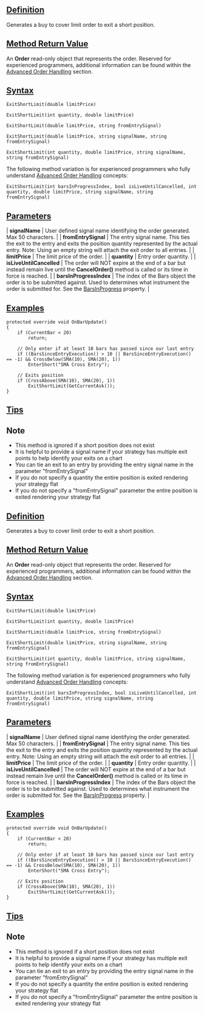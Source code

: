 ## [Definition](https://developer.ninjatrader.com/docs/desktop/exitshortlimit\#definition)

Generates a buy to cover limit order to exit a short position.

## [Method Return Value](https://developer.ninjatrader.com/docs/desktop/exitshortlimit\#method-return-value)

An **Order** read-only object that represents the order. Reserved for experienced programmers, additional information can be found within the [Advanced Order Handling](https://developer.ninjatrader.com/docs/desktop/advanced_order_handling) section.

## [Syntax](https://developer.ninjatrader.com/docs/desktop/exitshortlimit\#syntax)

`ExitShortLimit(double limitPrice)`

`ExitShortLimit(int quantity, double limitPrice)`

`ExitShortLimit(double limitPrice, string fromEntrySignal)`

`ExitShortLimit(double limitPrice, string signalName, string fromEntrySignal)`

`ExitShortLimit(int quantity, double limitPrice, string signalName, string fromEntrySignal)`

The following method variation is for experienced programmers who fully understand [Advanced Order Handling](https://developer.ninjatrader.com/docs/desktop/advanced_order_handling) concepts:

`ExitShortLimit(int barsInProgressIndex, bool isLiveUntilCancelled, int quantity, double limitPrice, string signalName, string fromEntrySignal)`

## [Parameters](https://developer.ninjatrader.com/docs/desktop/exitshortlimit\#parameters)

| **signalName** | User defined signal name identifying the order generated. Max 50 characters. |
| **fromEntrySignal** | The entry signal name. This ties the exit to the entry and exits the position quantity represented by the actual entry. Note: Using an empty string will attach the exit order to all entries. |
| **limitPrice** | The limit price of the order. |
| **quantity** | Entry order quantity. |
| **isLiveUntilCancelled** | The order will NOT expire at the end of a bar but instead remain live until the **CancelOrder()** method is called or its time in force is reached. |
| **barsInProgressIndex** | The index of the Bars object the order is to be submitted against. Used to determines what instrument the order is submitted for. See the [BarsInProgress](https://developer.ninjatrader.com/docs/desktop/barsinprogress) property. |

## [Examples](https://developer.ninjatrader.com/docs/desktop/exitshortlimit\#examples)

```jsx-150469391 csharp
protected override void OnBarUpdate()
{
    if (CurrentBar < 20)
        return;

    // Only enter if at least 10 bars has passed since our last entry
    if ((BarsSinceEntryExecution() > 10 || BarsSinceEntryExecution() == -1) && CrossBelow(SMA(10), SMA(20), 1))
        EnterShort("SMA Cross Entry");

    // Exits position
    if (CrossAbove(SMA(10), SMA(20), 1))
        ExitShortLimit(GetCurrentAsk());
}

```

## [Tips](https://developer.ninjatrader.com/docs/desktop/exitshortlimit\#tips)

## Note

- This method is ignored if a short position does not exist
- It is helpful to provide a signal name if your strategy has multiple exit points to help identify your exits on a chart
- You can tie an exit to an entry by providing the entry signal name in the parameter "fromEntrySignal"
- If you do not specify a quantity the entire position is exited rendering your strategy flat
- If you do not specify a "fromEntrySignal" parameter the entire position is exited rendering your strategy flat

## [Definition](https://developer.ninjatrader.com/docs/desktop/exitshortlimit\#definition)

Generates a buy to cover limit order to exit a short position.

## [Method Return Value](https://developer.ninjatrader.com/docs/desktop/exitshortlimit\#method-return-value)

An **Order** read-only object that represents the order. Reserved for experienced programmers, additional information can be found within the [Advanced Order Handling](https://developer.ninjatrader.com/docs/desktop/advanced_order_handling) section.

## [Syntax](https://developer.ninjatrader.com/docs/desktop/exitshortlimit\#syntax)

`ExitShortLimit(double limitPrice)`

`ExitShortLimit(int quantity, double limitPrice)`

`ExitShortLimit(double limitPrice, string fromEntrySignal)`

`ExitShortLimit(double limitPrice, string signalName, string fromEntrySignal)`

`ExitShortLimit(int quantity, double limitPrice, string signalName, string fromEntrySignal)`

The following method variation is for experienced programmers who fully understand [Advanced Order Handling](https://developer.ninjatrader.com/docs/desktop/advanced_order_handling) concepts:

`ExitShortLimit(int barsInProgressIndex, bool isLiveUntilCancelled, int quantity, double limitPrice, string signalName, string fromEntrySignal)`

## [Parameters](https://developer.ninjatrader.com/docs/desktop/exitshortlimit\#parameters)

| **signalName** | User defined signal name identifying the order generated. Max 50 characters. |
| **fromEntrySignal** | The entry signal name. This ties the exit to the entry and exits the position quantity represented by the actual entry. Note: Using an empty string will attach the exit order to all entries. |
| **limitPrice** | The limit price of the order. |
| **quantity** | Entry order quantity. |
| **isLiveUntilCancelled** | The order will NOT expire at the end of a bar but instead remain live until the **CancelOrder()** method is called or its time in force is reached. |
| **barsInProgressIndex** | The index of the Bars object the order is to be submitted against. Used to determines what instrument the order is submitted for. See the [BarsInProgress](https://developer.ninjatrader.com/docs/desktop/barsinprogress) property. |

## [Examples](https://developer.ninjatrader.com/docs/desktop/exitshortlimit\#examples)

```jsx-150469391 csharp
protected override void OnBarUpdate()
{
    if (CurrentBar < 20)
        return;

    // Only enter if at least 10 bars has passed since our last entry
    if ((BarsSinceEntryExecution() > 10 || BarsSinceEntryExecution() == -1) && CrossBelow(SMA(10), SMA(20), 1))
        EnterShort("SMA Cross Entry");

    // Exits position
    if (CrossAbove(SMA(10), SMA(20), 1))
        ExitShortLimit(GetCurrentAsk());
}

```

## [Tips](https://developer.ninjatrader.com/docs/desktop/exitshortlimit\#tips)

## Note

- This method is ignored if a short position does not exist
- It is helpful to provide a signal name if your strategy has multiple exit points to help identify your exits on a chart
- You can tie an exit to an entry by providing the entry signal name in the parameter "fromEntrySignal"
- If you do not specify a quantity the entire position is exited rendering your strategy flat
- If you do not specify a "fromEntrySignal" parameter the entire position is exited rendering your strategy flat